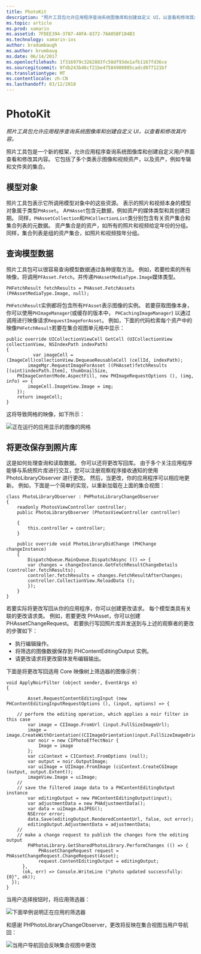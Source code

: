 ```yaml
---
title: PhotoKit
description: "照片工具包允许应用程序查询系统图像库和创建自定义 UI，以查看和修改其内容。"
ms.topic: article
ms.prod: xamarin
ms.assetid: 7FDEE394-3787-40FA-8372-76A05BF184B3
ms.technology: xamarin-ios
author: bradumbaugh
ms.author: brumbaug
ms.date: 06/14/2017
ms.openlocfilehash: 1f316979c3262883fc58df93de1afb1167fd36ce
ms.sourcegitcommit: 0fdb243b46cf21be47584900805cadcd077121bf
ms.translationtype: MT
ms.contentlocale: zh-CN
ms.lasthandoff: 03/12/2018
---
```

# <a name="photokit"></a>PhotoKit

_照片工具包允许应用程序查询系统图像库和创建自定义 UI，以查看和修改其内容。_

照片工具包是一个新的框架，允许应用程序查询系统图像库和创建自定义用户界面查看和修改其内容。 它包括了多个类表示图像和视频资产，以及资产，例如专辑和文件夹的集合。

## <a name="model-objects"></a>模型对象
照片工具包表示它所调用模型对象中的这些资源。 表示的照片和视频本身的模型对象属于类型`PHAsset`。 A`PHAsset`包含元数据，例如资产的媒体类型和其创建日期。
同样，`PHAssetCollection`和`PHCollectionList`类分别包含有关资产集合和集合列表的元数据。 资产集合是的资产，如所有的照片和视频给定年份的分组。 同样，集合列表是组的资产集合，如照片和视频按年分组。

## <a name="querying-model-data"></a>查询模型数据
照片工具包可以很容易查询模型数据通过各种提取方法。 例如，若要检索的所有映像，将调用`PFAsset.Fetch`，并传递`PHAssetMediaType.Image`媒体类型。

    PHFetchResult fetchResults = PHAsset.FetchAssets (PHAssetMediaType.Image, null);

`PHFetchResult`实例都将包含所有`PFAsset`表示图像的实例。 若要获取图像本身，你可以使用`PHImageManager`(或缓存的版本中， `PHCachingImageManager`) 以通过调用进行映像请求`RequestImageForAsset`。 例如，下面的代码检索每个资产中的映像`PHFetchResult`若要在集合视图单元格中显示：


    public override UICollectionViewCell GetCell (UICollectionView collectionView, NSIndexPath indexPath)
    {
              var imageCell = (ImageCell)collectionView.DequeueReusableCell (cellId, indexPath);
            imageMgr.RequestImageForAsset ((PHAsset)fetchResults [(uint)indexPath.Item], thumbnailSize,
        PHImageContentMode.AspectFill, new PHImageRequestOptions (), (img, info) => {
            imageCell.ImageView.Image = img;
        });
        return imageCell;
    }

这将导致网格的映像，如下所示：

![](photokit-images/image4.png "正在运行的应用显示的图像的网格")
 
## <a name="saving-changes-to-the-photo-library"></a>将更改保存到照片库

这是如何处理查询和读取数据。 你可以还将更改写回库。 由于多个关注应用程序能够与系统照片库进行交互，您可以注册观察程序接收通知的使用 PhotoLibraryObserver 进行更改。 然后，当更改，你的应用程序可以相应地更新。 例如，下面是一个简单的实现，以重新加载在上面的集合视图：

    class PhotoLibraryObserver : PHPhotoLibraryChangeObserver
    {
        readonly PhotosViewController controller;
        public PhotoLibraryObserver (PhotosViewController controller)
        
        {
            this.controller = controller;
        }
    
        public override void PhotoLibraryDidChange (PHChange changeInstance)
        {
            DispatchQueue.MainQueue.DispatchAsync (() => {
            var changes = changeInstance.GetFetchResultChangeDetails (controller.fetchResults);
            controller.fetchResults = changes.FetchResultAfterChanges;
            controller.CollectionView.ReloadData ();
            });
        }
    }
    
若要实际将更改写回从你的应用程序，你可以创建更改请求。 每个模型类具有关联的更改请求类。 例如，若要更改 PHAsset，你可以创建 PHAssetChangeRequest。 若要执行写回照片库并发送到与上述的观察者的更改的步骤如下：

-   执行编辑操作。
-   将筛选的图像数据保存到 PHContentEditingOutput 实例。
-   请更改请求将更改窗体发布编辑输出。

下面是将更改写回适用 Core 映像树上筛选器的图像示例：

    void ApplyNoirFilter (object sender, EventArgs e)
    {
            
            Asset.RequestContentEditingInput (new PHContentEditingInputRequestOptions (), (input, options) => {
            
        // perform the editing operation, which applies a noir filter in this case
            var image = CIImage.FromUrl (input.FullSizeImageUrl);
            image = image.CreateWithOrientation((CIImageOrientation)input.FullSizeImageOrientation);
            var noir = new CIPhotoEffectNoir {
                Image = image
            };
            var ciContext = CIContext.FromOptions (null);
            var output = noir.OutputImage;
            var uiImage = UIImage.FromImage (ciContext.CreateCGImage (output, output.Extent));
            imageView.Image = uiImage;
        //
        // save the filtered image data to a PHContentEditingOutput instance
            var editingOutput = new PHContentEditingOutput(input);
            var adjustmentData = new PHAdjustmentData();
            var data = uiImage.AsJPEG();
            NSError error;
            data.Save(editingOutput.RenderedContentUrl, false, out error);
            editingOutput.AdjustmentData = adjustmentData;
        //
        // make a change request to publish the changes form the editing output
            PHPhotoLibrary.GetSharedPhotoLibrary.PerformChanges (() => {
                PHAssetChangeRequest request = PHAssetChangeRequest.ChangeRequest(Asset);
                request.ContentEditingOutput = editingOutput;
          },
          (ok, err) => Console.WriteLine ("photo updated successfully: {0}", ok));
      });
    }
    
当用户选择按钮时，将应用筛选器：

![](photokit-images/image5.png "下面举例说明正在应用的筛选器")
 
和感谢 PHPhotoLibraryChangeObserver，更改将反映在集合视图当用户导航回：

![](photokit-images/image6.png "当用户导航回会反映集合视图中更改")
